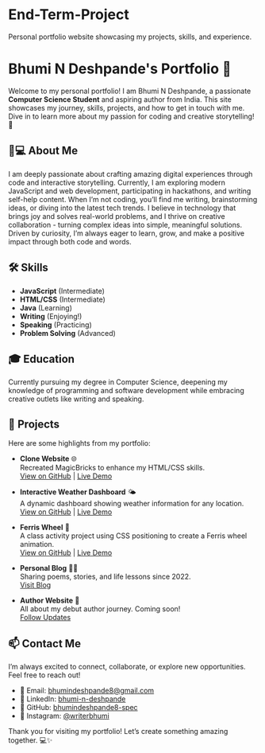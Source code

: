 # End-Term-Project
Personal portfolio website showcasing my projects, skills, and experience.

# Bhumi N Deshpande's Portfolio 🚀

Welcome to my personal portfolio! I am Bhumi N Deshpande, a passionate **Computer Science Student** and aspiring author from India. This site showcases my journey, skills, projects, and how to get in touch with me. Dive in to learn more about my passion for coding and creative storytelling! 🌟

## 👩💻 About Me

I am deeply passionate about crafting amazing digital experiences through code and interactive storytelling. Currently, I am exploring modern JavaScript and web development, participating in hackathons, and writing self-help content. When I’m not coding, you’ll find me writing, brainstorming ideas, or diving into the latest tech trends.
I believe in technology that brings joy and solves real-world problems, and I thrive on creative collaboration - turning complex ideas into simple, meaningful solutions. Driven by curiosity, I’m always eager to learn, grow, and make a positive impact through both code and words.
## 🛠️ Skills

- **JavaScript** (Intermediate)  
- **HTML/CSS** (Intermediate)  
- **Java** (Learning)  
- **Writing** (Enjoying!)  
- **Speaking** (Practicing)  
- **Problem Solving** (Advanced) 

## 🎓 Education
Currently pursuing my degree in Computer Science, deepening my knowledge of programming and software development while embracing creative outlets like writing and speaking.

## 🚀 Projects
Here are some highlights from my portfolio:

- **Clone Website** 🌐  
  Recreated MagicBricks to enhance my HTML/CSS skills.  
  [View on GitHub](https://github.com/bhumindeshpande8-spec) | [Live Demo](assets/Proj1/magicbricks.clone.html)  

- **Interactive Weather Dashboard** 🌤️  
  A dynamic dashboard showing weather information for any location.  
  [View on GitHub](https://github.com/bhumindeshpande8-spec) | [Live Demo](assets/Proj2/OSCindex.html)  

- **Ferris Wheel** 🎡  
  A class activity project using CSS positioning to create a Ferris wheel animation.  
  [View on GitHub](https://github.com/bhumindeshpande8-spec) | [Live Demo](assets/Proj3.html)  

- **Personal Blog** ✍🏻  
  Sharing poems, stories, and life lessons since 2022.  
  [Visit Blog](https://bhumideshpande.wixsite.com/website-1)  

- **Author Website** 📖  
  All about my debut author journey. Coming soon!  
  [Follow Updates](https://www.instagram.com/writerbhumi)  

## 📫 Contact Me
I’m always excited to connect, collaborate, or explore new opportunities. Feel free to reach out!

- 📧 Email: bhumindeshpande8@gmail.com  
- 💼 LinkedIn: [bhumi-n-deshpande](https://www.linkedin.com/in/bhumi-n-deshpande-67a109373/)  
- 🐙 GitHub: [bhumindeshpande8-spec](https://github.com/bhumindeshpande8-spec)  
- 📱 Instagram: [@writerbhumi](https://www.instagram.com/writerbhumi)  

Thank you for visiting my portfolio! Let’s create something amazing together. 💻✨

